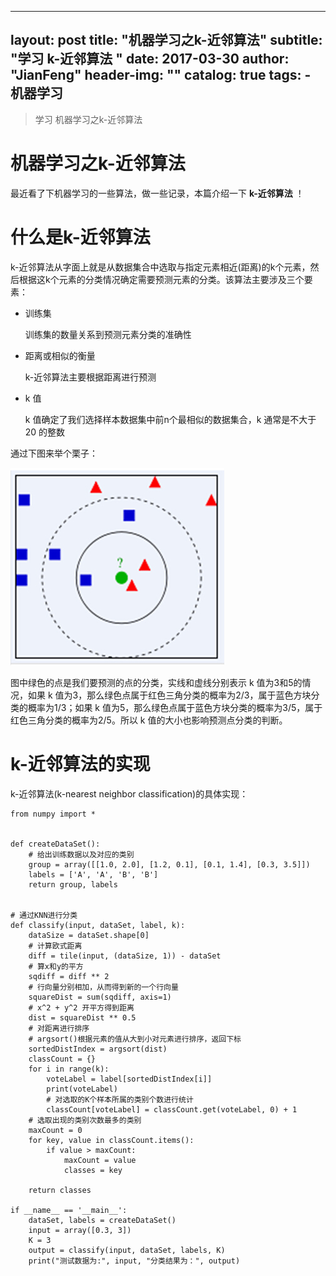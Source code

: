 
---
layout:     post
title:      "机器学习之k-近邻算法"
subtitle:   "学习 k-近邻算法 "
date:       2017-03-30
author:     "JianFeng"
header-img: ""
catalog: true
tags:
    - 机器学习
---

> 学习 机器学习之k-近邻算法


# 机器学习之k-近邻算法

最近看了下机器学习的一些算法，做一些记录，本篇介绍一下 **k-近邻算法** ！

# 什么是k-近邻算法

k-近邻算法从字面上就是从数据集合中选取与指定元素相近(距离)的k个元素，然后根据这k个元素的分类情况确定需要预测元素的分类。该算法主要涉及三个要素：

- 训练集

	训练集的数量关系到预测元素分类的准确性
	
- 距离或相似的衡量

	k-近邻算法主要根据距离进行预测
	
- k 值

	k 值确定了我们选择样本数据集中前n个最相似的数据集合，k 通常是不大于 20 的整数
	
通过下图来举个栗子：

![](/img/blog/2017-03-30-ml.jpg)

图中绿色的点是我们要预测的点的分类，实线和虚线分别表示 k 值为3和5的情况，如果 k 值为3，那么绿色点属于红色三角分类的概率为2/3，属于蓝色方块分类的概率为1/3；如果 k 值为5，那么绿色点属于蓝色方块分类的概率为3/5，属于红色三角分类的概率为2/5。所以 k 值的大小也影响预测点分类的判断。
	
	
# k-近邻算法的实现

k-近邻算法(k-nearest neighbor classification)的具体实现：


	from numpy import *
	
	
	def createDataSet():
	    # 给出训练数据以及对应的类别
	    group = array([[1.0, 2.0], [1.2, 0.1], [0.1, 1.4], [0.3, 3.5]])
	    labels = ['A', 'A', 'B', 'B']
	    return group, labels
	
	
	# 通过KNN进行分类
	def classify(input, dataSet, label, k):
	    dataSize = dataSet.shape[0]
	    # 计算欧式距离
	    diff = tile(input, (dataSize, 1)) - dataSet
	    # 算x和y的平方
	    sqdiff = diff ** 2
	    # 行向量分别相加，从而得到新的一个行向量
	    squareDist = sum(sqdiff, axis=1)
	    # x^2 + y^2 开平方得到距离
	    dist = squareDist ** 0.5
	    # 对距离进行排序
	    # argsort()根据元素的值从大到小对元素进行排序，返回下标
	    sortedDistIndex = argsort(dist)
	    classCount = {}
	    for i in range(k):
	        voteLabel = label[sortedDistIndex[i]]
	        print(voteLabel)
	        # 对选取的K个样本所属的类别个数进行统计
	        classCount[voteLabel] = classCount.get(voteLabel, 0) + 1
	    # 选取出现的类别次数最多的类别
	    maxCount = 0
	    for key, value in classCount.items():
	        if value > maxCount:
	            maxCount = value
	            classes = key
	
	    return classes
	
	if __name__ == '__main__':
	    dataSet, labels = createDataSet()
	    input = array([0.3, 3])
	    K = 3
	    output = classify(input, dataSet, labels, K)
	    print("测试数据为:", input, "分类结果为：", output)
	    
	    
	    
	    
	    
	    
	    
